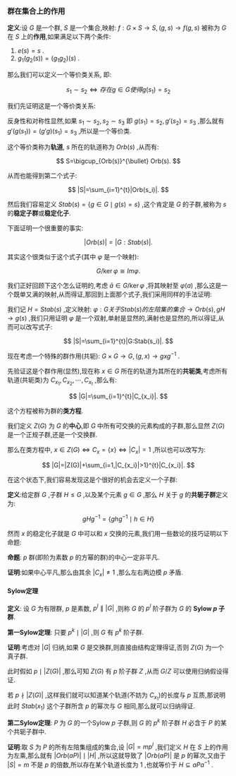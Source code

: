 ### 群在集合上的作用

**定义**:设 $G$ 是一个群, $S$ 是一个集合,映射: $f: G \times S \to S, (g,s) \to f(g,s)$ 被称为 $G$ 在 $S$ 上的**作用**,如果满足以下两个条件:

1. $e(s)=s$ .
2. $g_1(g_2(s))=(g_1g_2)(s)$ .

那么我们可以定义一个等价类关系, 即:

$$
s_1 \sim s_2 \iff 存在 g \in G 使得 g(s_1)=s_2
$$

我们先证明这是一个等价类关系:

反身性和对称性显然,如果 $s_1 \sim s_2, s_2 \sim s_3$ 即 $g(s_1)=s_2, g'(s_2)=s_3$ ,那么就有 $g'(g(s_1))=(g'g)(s_1)=s_3$ ,所以是一个等价类.

这个等价类称为**轨道**, $s$ 所在的轨道称为 $Orb (s)$ ,从而有:

$$
S=\bigcup_{Orb(s)}^{\bullet} Orb(s).
$$

从而也能得到第二个式子:

$$
|S|=\sum_{i=1}^{t}|Orb(s_i)|.
$$

然后我们容易定义 $Stab(s)=\{g \in G \mid g(s)=s\}$ ,这个肯定是 $G$ 的子群,被称为 $s$ 的**稳定子群**或**稳定化子**.

下面证明一个很重要的事实:

$$
|Orb(s)|=|G:Stab(s)|.
$$

其实这个很类似于这个式子(其中 $\varphi$ 是一个映射):

$$
G/ \ker \varphi \cong Im \varphi.
$$

我们正好回顾下这个怎么证明的,考虑 $\bar{a} \in G/ \ker \varphi$ ,将其映射至 $\varphi(a)$ ,那么这是一个既单又满的映射,从而得证,那回到上面那个式子,我们采用同样的手法证明:

我们记 $H=Stab(s)$ ,定义映射: $\varphi : G关于Stab(s)的左陪集的集合 \to Orb(s), gH \to g(s)$ ,我们只用证明 $\varphi$ 是一个双射,单射是显然的,满射也是显然的,所以得证,从而可以改写式子:

$$
|S|=\sum_{i=1}^{t}|G:Stab(s_i)|.
$$

现在考虑一个特殊的群作用(共轭): $G \times G \to G, (g,x) \to gxg^{-1}$ .

先验证这是个群作用(显然),现在称 $x \in G$ 所在的轨道为其所在的**共轭类**,考虑所有轨道(共轭类)为 $C_{x_1},C_{x_2},\cdots,C_{x_t}$ ,那么有:

$$
|G|=\sum_{i=1}^{t}|C_{x_i}|.
$$

这个方程被称为群的**类方程**.

我们定义 $Z(G)$ 为 $G$ 的**中心**,即 $G$ 中所有可交换的元素构成的子群,那么显然 $Z(G)$ 是一个正规子群,还是一个交换群.

那么在类方程中, $x \in Z(G) \iff C_{x}=\{x\} \iff |C_x|=1$ ,所以也可以改写为:

$$
|G|=|Z(G)|+\sum_{i=1,|C_{x_i}|>1}^{t}|C_{x_i}|.
$$

在这个状态下,我们容易发现这是个很好的机会去定义一个子群:

**定义**:给定群 $G$ ,子群 $H \leqslant G$ ,以及某个元素 $g \in G$ ,那么 $H$ 关于 $g$ 的**共轭子群**定义为:

$$
gHg^{-1}=\{ghg^{-1} \mid h \in H\}
$$

然而 $x$ 的稳定化子就是 $G$ 中可以和 $x$ 交换的元素,我们用一些数论的技巧证明以下命题:

**命题**: $p$ 群(即阶为素数 $p$ 的方幂的群)的中心一定非平凡.

**证明**:如果中心平凡,那么由其余 $|C_x| \ne 1$ ,那么左右两边模 $p$ 矛盾.

#### Sylow定理

**定义**: 设 $G$ 为有限群, $p$ 是素数, $p^l \parallel |G|$ ,则称 $G$ 的 $p^l$ 阶子群为 $G$ 的 **Sylow $p$ 子群**.

**第一Sylow定理**: 只要 $p^k \mid |G|$ ,则 $G$ 有 $p^k$ 阶子群.

**证明**:考虑对 $|G|$ 归纳,如果 $G$ 是交换群,则直接由结构定理得证,否则 $Z(G)$ 为一个真子群.

此时假如 $p \mid |Z(G)|$ ,那么可知 $Z(G)$ 有 $p$ 阶子群 $Z$ ,从而 $G/Z$ 可以使用归纳假设得证.

若 $p \nmid |Z(G)|$ ,这样我们就可以知道某个轨道(不妨为 $C_{x_1}$)的长度与 $p$ 互质,那说明此时 $Stab(x_1)$ 这个子群所含 $p$ 的幂次与 $G$ 相同,那么就可以归纳得证.

**第二Sylow定理**: $P$ 为 $G$ 的一个Sylow $p$ 子群,则 $G$ 的 $p^k$ 阶子群 $H$ 必含于 $P$ 的某个共轭子群中.

**证明**:取 $S$ 为 $P$ 的所有左陪集组成的集合,设 $|G|=mp^l$ ,我们定义 $H$ 在 $S$ 上的作用为左乘,那么就有 $|Orb(aP)| \mid |H|$ ,所以这就导致了 $|Orb(aP)|$ 是 $p$ 的幂次,又由于 $|S|=m$ 不是 $p$ 的倍数,所以存在某个轨道长度为 $1$ ,也就等价于 $H \subseteq aPa^{-1}$ .
